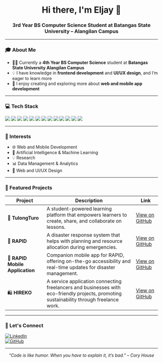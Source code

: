 <h1 align="center">Hi there, I'm Eljay 👋</h1>
<h3 align="center">3rd Year BS Computer Science Student at Batangas State University – Alangilan Campus</h3>

---

### 🎓 About Me
- 🧑‍🎓 Currently a **4th Year BS Computer Science** student at **Batangas State University Alangilan Campus**  
- 💡 I have knowledge in **frontend development** and **UI/UX design**, and I’m eager to learn more
- 📱 I enjoy creating and exploring more about **web and mobile app development**
---

### 💻 Tech Stack

<p align="left">
  <img src="https://img.shields.io/badge/Java-ED8B00?style=for-the-badge&logo=java&logoColor=white" />
  <img src="https://img.shields.io/badge/JavaScript-F7DF1E?style=for-the-badge&logo=javascript&logoColor=black" />
  <img src="https://img.shields.io/badge/C++-00599C?style=for-the-badge&logo=c%2B%2B&logoColor=white" />
  <img src="https://img.shields.io/badge/Python-3776AB?style=for-the-badge&logo=python&logoColor=white" />
  <img src="https://img.shields.io/badge/PHP-777BB4?style=for-the-badge&logo=php&logoColor=white" />
  <img src="https://img.shields.io/badge/Laravel-FF2D20?style=for-the-badge&logo=laravel&logoColor=white" />
  <img src="https://img.shields.io/badge/HTML5-E34F26?style=for-the-badge&logo=html5&logoColor=white" />
  <img src="https://img.shields.io/badge/CSS3-1572B6?style=for-the-badge&logo=css3&logoColor=white" />
  <img src="https://img.shields.io/badge/SQL-003B57?style=for-the-badge&logo=mysql&logoColor=white" />
  <img src="https://img.shields.io/badge/Node.js-339933?style=for-the-badge&logo=node.js&logoColor=white" />
  <img src="https://img.shields.io/badge/Firebase-FFCA28?style=for-the-badge&logo=firebase&logoColor=black" />
  <img src="https://img.shields.io/badge/Supabase-3ECF8E?style=for-the-badge&logo=supabase&logoColor=white" />
  <img src="https://img.shields.io/badge/Figma-F24E1E?style=for-the-badge&logo=figma&logoColor=white" />
</p>

---

### 🌱 Interests
- 🌐 Web and Mobile Development  
- 🧠 Artificial Intelligence & Machine Learning
- 💡 Research
- 📊 Data Management & Analytics  
- 🎨 Web and UI/UX Design

---

### 📌 Featured Projects

| Project | Description | Link |
|--------|-------------|------|
| 🚀 **TulongTuro** | A student-powered learning platform that empowers learners to create, share, and collaborate on lessons. | [View on GitHub](https://github.com/e4677/TulongTuro) |
| 🧭 **RAPID** | A disaster response system that helps with planning and resource allocation during emergencies. | [View on GitHub](https://github.com/mimikyow/RAPID) |
| 📱 **RAPID Mobile Application** | Companion mobile app for RAPID, offering on-the-go accessibility and real-time updates for disaster management. | [View on GitHub](https://github.com/Eljay-Marasigan/RAPID-MOBILE-APPLICATION) |
| 🛍️ **HIREKO** | A service application connecting freelancers and businesses with eco-friendly projects, promoting sustainability through freelance work. | [View on GitHub](https://github.com/par-paulreyes/Hireko) |

---

### 🔗 Let's Connect
[![LinkedIn](https://img.shields.io/badge/LinkedIn-%230077B5.svg?style=for-the-badge&logo=linkedin&logoColor=white)](https://linkedin.com/in/eljay-marasigan-5b1614366)  
[![GitHub](https://img.shields.io/badge/GitHub-%23121011.svg?style=for-the-badge&logo=github&logoColor=white)](https://github.com/Eljay-Marasigan)

---

<p align="center"><i>“Code is like humor. When you have to explain it, it’s bad.” – Cory House</i></p>
